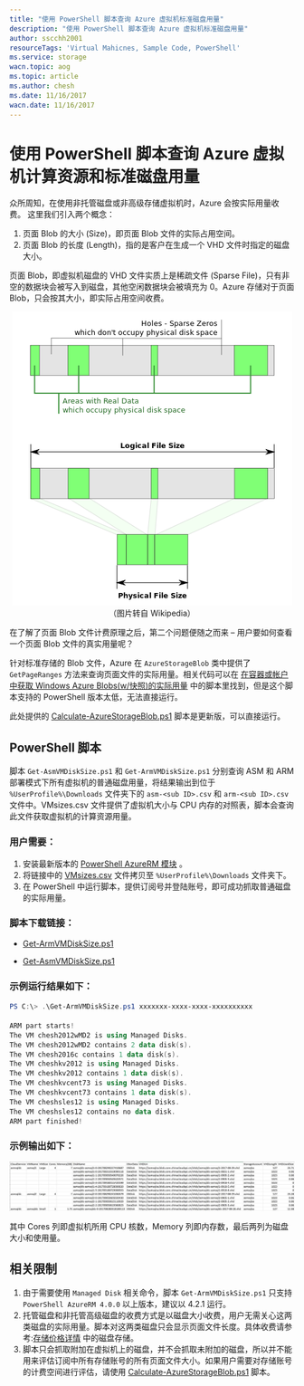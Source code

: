 ```yaml
---
title: "使用 PowerShell 脚本查询 Azure 虚拟机标准磁盘用量"
description: "使用 PowerShell 脚本查询 Azure 虚拟机标准磁盘用量"
author: sscchh2001
resourceTags: 'Virtual Mahicnes, Sample Code, PowerShell'
ms.service: storage
wacn.topic: aog
ms.topic: article
ms.author: chesh
ms.date: 11/16/2017
wacn.date: 11/16/2017
---
```


# 使用 PowerShell 脚本查询 Azure 虚拟机计算资源和标准磁盘用量

众所周知，在使用非托管磁盘或非高级存储虚拟机时，Azure 会按实际用量收费。
这里我们引入两个概念：

1. 页面 Blob 的大小 (Size)，即页面 Blob 文件的实际占用空间。
2. 页面 Blob 的长度 (Length)，指的是客户在生成一个 VHD 文件时指定的磁盘大小。

页面 Blob，即虚拟机磁盘的 VHD 文件实质上是稀疏文件 (Sparse File)，只有非空的数据块会被写入到磁盘，其他空闲数据块会被填充为 0。Azure 存储对于页面 Blob，只会按其大小，即实际占用空间收费。

<center><img src="media/aog-sample-code-virtual-machines-query-standard-disk-usage-via-powershell/01.png" alt="01"></center>
<center>（图片转自 Wikipedia）</center>

在了解了页面 Blob 文件计费原理之后，第二个问题便随之而来 – 用户要如何查看一个页面 Blob 文件的真实用量呢？

针对标准存储的 Blob 文件，Azure 在 `AzureStorageBlob` 类中提供了 `GetPageRanges` 方法来查询页面文件的实际用量。相关代码可以在 [在容器或帐户中获取 Windows Azure Blobs(w/快照)的实际用量](https://gallery.technet.microsoft.com/scriptcenter/Get-Billable-Size-of-32175802) 中的脚本里找到，但是这个脚本支持的 PowerShell 版本太低，无法直接运行。

此处提供的 [Calculate-AzureStorageBlob.ps1](https://github.com/wacn/AOG-CodeSample/blob/master/PowerShell/Calculate-AzureStorageBlob.ps1) 脚本是更新版，可以直接运行。 

## PowerShell 脚本

脚本 `Get-AsmVMDiskSize.ps1` 和 `Get-ArmVMDiskSize.ps1` 分别查询 ASM 和 ARM 部署模式下所有虚拟机的普通磁盘用量，将结果输出到位于 `%UserProfile%\Downloads` 文件夹下的 `asm-<sub ID>.csv` 和 `arm-<sub ID>.csv` 文件中。VMsizes.csv 文件提供了虚拟机大小与 CPU 内存的对照表，脚本会查询此文件获取虚拟机的计算资源用量。

### 用户需要：

1. 安装最新版本的 [PowerShell AzureRM 模块](https://docs.microsoft.com/zh-cn/powershell/azure/install-azurerm-ps?view=azurermps-4.3.1) 。
2. 将链接中的 [VMsizes.csv](https://github.com/wacn/AOG-CodeSample/blob/master/VirtualMachines/others/VMsizes.csv) 文件拷贝至 `%UserProfile%\Downloads` 文件夹下。
3. 在 PowerShell 中运行脚本，提供订阅号并登陆账号，即可成功抓取普通磁盘的实际用量。

### 脚本下载链接：

- [Get-ArmVMDiskSize.ps1](https://github.com/wacn/AOG-CodeSample/blob/master/PowerShell/Get-ArmVMDiskSize.ps1)

- [Get-AsmVMDiskSize.ps1](https://github.com/wacn/AOG-CodeSample/blob/master/PowerShell/Get-AsmVMDiskSize.ps1)

### 示例运行结果如下：

```PowerShell
PS C:\> .\Get-ArmVMDiskSize.ps1 xxxxxxx-xxxx-xxxx-xxxxxxxxxx

ARM part starts!
The VM chesh2012wMD2 is using Managed Disks.
The VM chesh2012wMD2 contains 2 data disk(s).
The VM chesh2016c contains 1 data disk(s).
The VM cheshkv2012 is using Managed Disks.
The VM cheshkv2012 contains 1 data disk(s).
The VM cheshkvcent73 is using Managed Disks.
The VM cheshkvcent73 contains 1 data disk(s).
The VM cheshsles12 is using Managed Disks.
The VM cheshsles12 contains no data disk.
ARM part finished! 
```

### 示例输出如下：

![02](media/aog-sample-code-virtual-machines-query-standard-disk-usage-via-powershell/02.png)

其中 Cores 列即虚拟机所用 CPU 核数，Memory 列即内存数，最后两列为磁盘大小和使用量。

## 相关限制

1. 由于需要使用 `Managed Disk` 相关命令，脚本 `Get-ArmVMDiskSize.ps1` 只支持 `PowerShell AzureRM 4.0.0` 以上版本，建议以 4.2.1 运行。
2. 托管磁盘和非托管高级磁盘的收费方式是以磁盘大小收费，用户无需关心这两类磁盘的实际用量。脚本对这两类磁盘只会显示页面文件长度。具体收费请参考:[存储价格详情](https://www.azure.cn/pricing/details/storage/) 中的磁盘存储。
3. 脚本只会抓取附加在虚拟机上的磁盘，并不会抓取未附加的磁盘，所以并不能用来评估订阅中所有存储账号的所有页面文件大小。如果用户需要对存储账号的计费空间进行评估，请使用 [Calculate-AzureStorageBlob.ps1](https://github.com/wacn/AOG-CodeSample/blob/master/PowerShell/Calculate-AzureStorageBlob.ps1) 脚本。